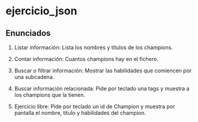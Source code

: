 # ejercicio_json

## Enunciados

1. Listar información: Lista los nombres y títulos de los champions.

2. Contar información: Cuantos champions hay en el fichero.

3. Buscar o filtrar información: Mostrar las habilidades que comiencen por una subcadena.

4. Buscar información relacionada: Pide por teclado una tags y muestra a los champions que la tienen.

5. Ejercicio libre: Pide por teclado un id de Champion y muestra por pantalla el nombre, titulo y habilidades del champion.